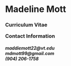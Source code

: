# Madeline Mott
<h3> Curriculum Vitae

Contact Information <br>
<h5>maddiemott22@vt.edu <br>
mdmott99@gmail.com <br>
(904) 206-1758 <br>
